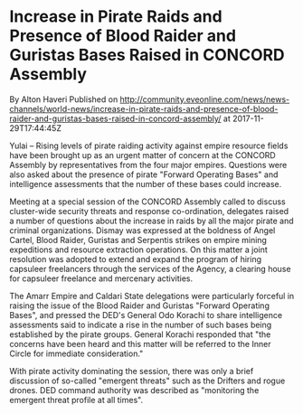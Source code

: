 # Increase in Pirate Raids and Presence of Blood Raider and Guristas Bases Raised in CONCORD Assembly
By Alton Haveri
Published on http://community.eveonline.com/news/news-channels/world-news/increase-in-pirate-raids-and-presence-of-blood-raider-and-guristas-bases-raised-in-concord-assembly/ at 2017-11-29T17:44:45Z

Yulai – Rising levels of pirate raiding activity against empire resource fields have been brought up as an urgent matter of concern at the CONCORD Assembly by representatives from the four major empires. Questions were also asked about the presence of pirate "Forward Operating Bases" and intelligence assessments that the number of these bases could increase.

Meeting at a special session of the CONCORD Assembly called to discuss cluster-wide security threats and response co-ordination, delegates raised a number of questions about the increase in raids by all the major pirate and criminal organizations. Dismay was expressed at the boldness of Angel Cartel, Blood Raider, Guristas and Serpentis strikes on empire mining expeditions and resource extraction operations. On this matter a joint resolution was adopted to extend and expand the program of hiring capsuleer freelancers through the services of the Agency, a clearing house for capsuleer freelance and mercenary activities.

The Amarr Empire and Caldari State delegations were particularly forceful in raising the issue of the Blood Raider and Guristas "Forward Operating Bases", and pressed the DED's General Odo Korachi to share intelligence assessments said to indicate a rise in the number of such bases being established by the pirate groups. General Korachi responded that "the concerns have been heard and this matter will be referred to the Inner Circle for immediate consideration."

With pirate activity dominating the session, there was only a brief discussion of so-called "emergent threats" such as the Drifters and rogue drones. DED command authority was described as "monitoring the emergent threat profile at all times".

